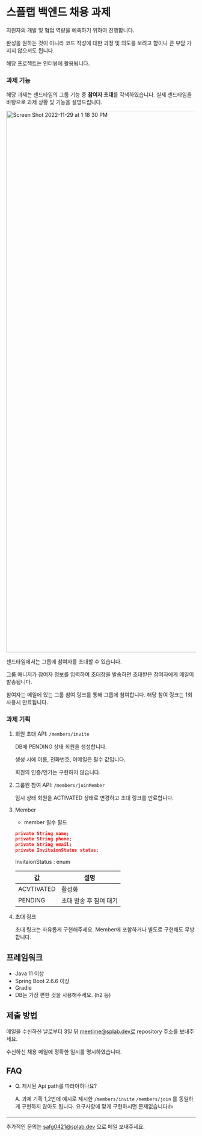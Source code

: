 # 스플랩 백엔드 채용 과제

지원자의 개발 및 협업 역량을 예측하기 위하여 진행합니다.

완성을 원하는 것이 아니라 코드 작성에 대한 과정 및 의도를 보려고 함이니 큰 부담 가지지 않으셔도 됩니다.

해당 프로젝트는 인터뷰에 활용됩니다.

### 과제 기능

해당 과제는 센드타임의 그룹 기능 중 **참여자 초대**를 각색하였습니다. 실제 센드타임을 바탕으로 과제 상황 및 기능을 설명드립니다.

<img width="1439" alt="Screen Shot 2022-11-29 at 1 18 30 PM" src="https://user-images.githubusercontent.com/52988414/208357897-383de7bb-e376-4f6c-a1f6-4f27ecc414cd.png">



센드타임에서는 그룹에 참여자를 초대할 수 있습니다.

그룹 매니저가 참여자 정보를 입력하여 초대장을 발송하면 초대받은 참여자에게 메일이 발송됩니다. 

참여자는 메일에 있는 그룹 참여 링크를 통해 그룹에 참여합니다. 해당 참여 링크는 1회 사용시 만료됩니다.

### 과제 기획

1. 회원 초대 API: `/members/invite` 
    
    DB에 PENDING 상태 회원을 생성합니다.
    
    생성 시에 이름, 전화번호, 이메일은 필수 값입니다.
    
    회원의 인증/인가는 구현하지 않습니다.
    
2. 그룹원 참여 API: `/members/joinMember`
    
    임시 상태 회원을 ACTIVATED 상태로 변경하고 초대 링크를 만료합니다.
    
3. Member
    - member 필수 필드
    
    ```json
    private String name;
    private String phone;
    private String email;
    private InvitaionStatus status;
    ```
    
    InvitaionStatus : enum 
    
    | 값 | 설명 |
    | --- | --- |
    | ACVTIVATED | 활성화 |
    | PENDING | 초대 발송 후 참여 대기 |
4. 초대 링크
    
    초대 링크는 자유롭게 구현해주세요. Member에 포함하거나 별도로 구현해도 무방합니다.
    

## 프레임워크

- Java 11 이상
- Spring Boot 2.6.6 이상
- Gradle
- DB는 가장 편한 것을 사용해주세요. (h2 등)

## 제출 방법

메일을 수신하신 날로부터 3일 뒤 meetime@splab.dev로 repository 주소를 보내주세요.

수신하신 채용 메일에 정확한 일시를 명시하였습니다.

## FAQ

- Q. 제시된 Api path를 따라야하나요?
    
    A. 과제 기획 1,2번에 예시로 제시한 `/members/invite` `/members/join` 를 동일하게 구현하지 않아도 됩니다. 요구사항에 맞게 구현하시면 문제없습니다👍
    

---

추가적인 문의는 safg0421@splab.dev 으로 메일 보내주세요.
